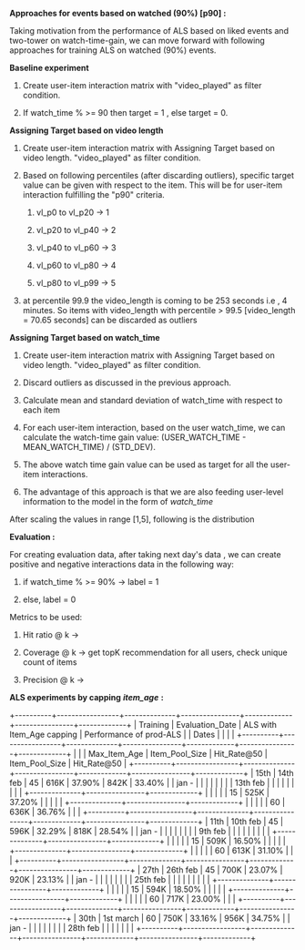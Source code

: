 **Approaches for events based on watched (90%) \[p90\] :**

Taking motivation from the performance of ALS based on liked events and
two-tower on watch-time-gain, we can move forward with following
approaches for training ALS on watched (90%) events.

**Baseline experiment**

1.  Create user-item interaction matrix with "video_played" as filter
    condition.

2.  If watch_time % \>= 90 then target = 1 , else target = 0.

**Assigning Target based on video length**

1.  Create user-item interaction matrix with Assigning Target based on
    video length. "video_played" as filter condition.

2.  Based on following percentiles (after discarding outliers), specific
    target value can be given with respect to the item. This will be for
    user-item interaction fulfilling the "p90" criteria.

    1.  vl_p0 to vl_p20 → 1

    2.  vl_p20 to vl_p40 → 2

    3.  vl_p40 to vl_p60 → 3

    4.  vl_p60 to vl_p80 → 4

    5.  vl_p80 to vl_p99 → 5

3.  at percentile 99.9 the video_length is coming to be 253 seconds i.e
    , 4 minutes. So items with video_length with percentile \> 99.5
    \[video_length = 70.65 seconds\] can be discarded as outliers

**Assigning Target based on watch_time**

1.  Create user-item interaction matrix with Assigning Target based on
    video length. "video_played" as filter condition.

2.  Discard outliers as discussed in the previous approach.

3.  Calculate mean and standard deviation of watch_time with respect to
    each item

4.  For each user-item interaction, based on the user watch_time, we can
    calculate the watch-time gain value: (USER_WATCH_TIME -
    MEAN_WATCH_TIME) / (STD_DEV).

5.  The above watch time gain value can be used as target for all the
    user-item interactions.

6.  The advantage of this approach is that we are also feeding
    user-level information to the model in the form of *watch_time*

After scaling the values in range \[1,5\], following is the distribution

**Evaluation :**

For creating evaluation data, after taking next day's data , we can
create positive and negative interactions data in the following way:

1.  if watch_time % \>= 90% → label = 1

2.  else, label = 0

Metrics to be used:

1.  Hit ratio @ k →

2.  Coverage @ k → get topK recommendation for all users, check unique
    count of items

3.  Precision @ k →

**ALS experiments by capping** ***item_age*** **:**

+----------+-----------------+--------------+----------------+-------------+----------------+-------------+
| Training | Evaluation_Date | ALS with Item_Age capping                   | Performance of prod-ALS      |
| Dates    |                 |                                             |                              |
+----------+-----------------+--------------+----------------+-------------+----------------+-------------+
|          |                 | Max_Item_Age | Item_Pool_Size | Hit_Rate@50 | Item_Pool_Size | Hit_Rate@50 |
+----------+-----------------+--------------+----------------+-------------+----------------+-------------+
| 15th     | 14th feb        | 45           | 616K           | 37.90%      | 842K           | 33.40%      |
| jan -    |                 |              |                |             |                |             |
| 13th feb |                 |              |                |             |                |             |
|          |                 +--------------+----------------+-------------+                |             |
|          |                 | 15           | 525K           | 37.20%      |                |             |
|          |                 +--------------+----------------+-------------+                |             |
|          |                 | 60           | 636K           | 36.76%      |                |             |
+----------+-----------------+--------------+----------------+-------------+----------------+-------------+
| 11th     | 10th feb        | 45           | 596K           | 32.29%      | 818K           | 28.54%      |
| jan -    |                 |              |                |             |                |             |
| 9th feb  |                 |              |                |             |                |             |
|          |                 +--------------+----------------+-------------+                |             |
|          |                 | 15           | 509K           | 16.50%      |                |             |
|          |                 +--------------+----------------+-------------+                |             |
|          |                 | 60           | 613K           | 31.10%      |                |             |
+----------+-----------------+--------------+----------------+-------------+----------------+-------------+
| 27th     | 26th feb        | 45           | 700K           | 23.07%      | 920K           | 23.13%      |
| jan -    |                 |              |                |             |                |             |
| 25th feb |                 |              |                |             |                |             |
|          |                 +--------------+----------------+-------------+                |             |
|          |                 | 15           | 594K           | 18.50%      |                |             |
|          |                 +--------------+----------------+-------------+                |             |
|          |                 | 60           | 717K           | 23.00%      |                |             |
+----------+-----------------+--------------+----------------+-------------+----------------+-------------+
| 30th     | 1st march       | 60           | 750K           | 33.16%      | 956K           | 34.75%      |
| jan -    |                 |              |                |             |                |             |
| 28th feb |                 |              |                |             |                |             |
+----------+-----------------+--------------+----------------+-------------+----------------+-------------+
